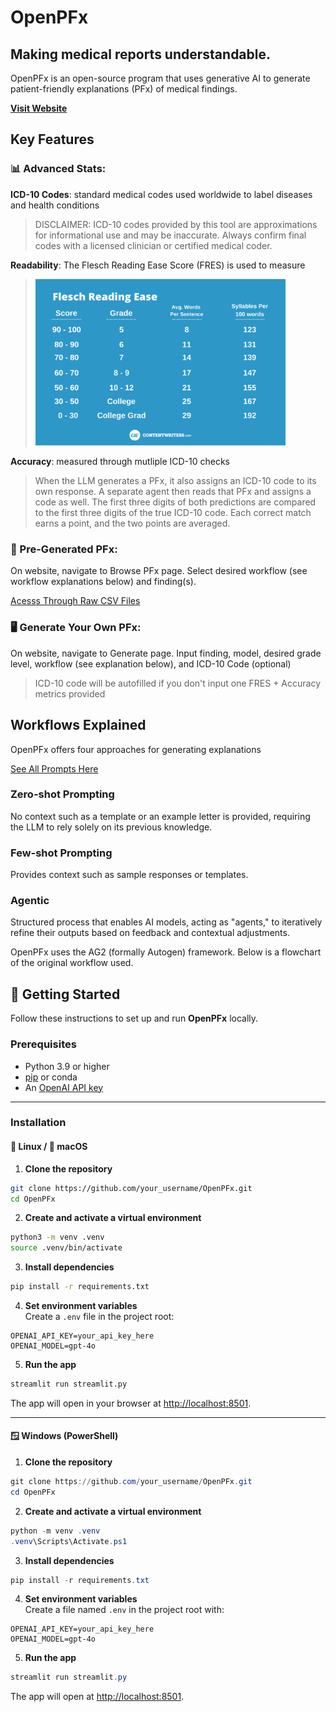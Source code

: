 # OpenPFx
## Making medical reports understandable.
OpenPFx is an open-source program that uses generative AI to generate patient-friendly explanations (PFx) of medical findings. 

**[Visit Website](https://openpfx.streamlit.app)**

## Key Features 

### 📊 Advanced Stats:

**ICD-10 Codes**: standard medical codes used worldwide to label diseases and health conditions

> DISCLAIMER: ICD-10 codes provided by this tool are approximations for informational use and may be inaccurate. Always confirm final codes with a licensed clinician or certified medical coder.


**Readability**: The Flesch Reading Ease Score (FRES) is used to measure 
> <img src="./images/FRES_Guide.png" alt="FRES Guide" width="400"/>


**Accuracy**: measured through mutliple ICD-10 checks
> When the LLM generates a PFx, it also assigns an ICD-10 code to its own response. A separate agent then reads that PFx and assigns a code as well. The first three digits of both predictions are compared to the first three digits of the true ICD-10 code. Each correct match earns a point, and the two points are averaged.

### 📝 Pre-Generated PFx: 

On website, navigate to Browse PFx page. Select desired workflow (see workflow explanations below) and finding(s).

[Acesss Through Raw CSV Files](./Generated_PFx_CSVs/)


### 🖥️ Generate Your Own PFx:

On website, navigate to Generate page. Input finding, model, desired grade level, workflow (see explanation below), and ICD-10 Code (optional)
>ICD-10 code will be autofilled if you don't input one
>FRES + Accuracy metrics provided


## Workflows Explained
OpenPFx offers four approaches for generating explanations

[See All Prompts Here](./Generated_PFx_CSVs/)

### Zero-shot Prompting 
No context such as a template or an example letter is provided, requiring the LLM to rely solely on its previous knowledge. 

### Few-shot Prompting
Provides context such as sample responses or templates.

### Agentic 
Structured process that enables AI models, acting as "agents," to iteratively refine their outputs based on feedback and contextual adjustments.

OpenPFx uses the AG2 (formally Autogen) framework. Below is a flowchart of the original workflow used.

## 🚀 Getting Started

Follow these instructions to set up and run **OpenPFx** locally.

### Prerequisites
- Python 3.9 or higher  
- [pip](https://pip.pypa.io/en/stable/) or conda  
- An [OpenAI API key](https://platform.openai.com/)

---

### Installation

#### 🐧 Linux / 🍏 macOS

1. **Clone the repository**
```bash
git clone https://github.com/your_username/OpenPFx.git
cd OpenPFx
```

2. **Create and activate a virtual environment**
```bash
python3 -m venv .venv
source .venv/bin/activate
```

3. **Install dependencies**
```bash
pip install -r requirements.txt
```

4. **Set environment variables**  
Create a `.env` file in the project root:
```env
OPENAI_API_KEY=your_api_key_here
OPENAI_MODEL=gpt-4o
```

5. **Run the app**
```bash
streamlit run streamlit.py
```

The app will open in your browser at [http://localhost:8501](http://localhost:8501).

---

#### 🪟 Windows (PowerShell)

1. **Clone the repository**
```powershell
git clone https://github.com/your_username/OpenPFx.git
cd OpenPFx
```

2. **Create and activate a virtual environment**
```powershell
python -m venv .venv
.venv\Scripts\Activate.ps1
```

3. **Install dependencies**
```powershell
pip install -r requirements.txt
```

4. **Set environment variables**  
Create a file named `.env` in the project root with:
```env
OPENAI_API_KEY=your_api_key_here
OPENAI_MODEL=gpt-4o
```

5. **Run the app**
```powershell
streamlit run streamlit.py
```

The app will open at [http://localhost:8501](http://localhost:8501).


